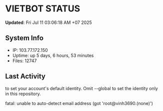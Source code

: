 # VIETBOT STATUS
**Updated**: Fri Jul 11 03:06:18 AM +07 2025

## System Info
- IP: 103.77.172.150
- Uptime: up 5 days, 6 hours, 53 minutes
- Files: 12747

## Last Activity

to set your account's default identity.
Omit --global to set the identity only in this repository.

fatal: unable to auto-detect email address (got 'root@vinh3690.(none)')
